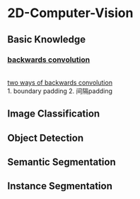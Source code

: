 # 2D-Computer-Vision
## Basic Knowledge
### [backwards convolution](https://blog.csdn.net/Fate_fjh/article/details/52882134)
<br> [two ways of backwards convolution](https://github.com/vdumoulin/conv_arithmetic)
<br> 1. boundary padding 2. 间隔padding

## Image Classification
## Object Detection
## Semantic Segmentation
## Instance Segmentation
